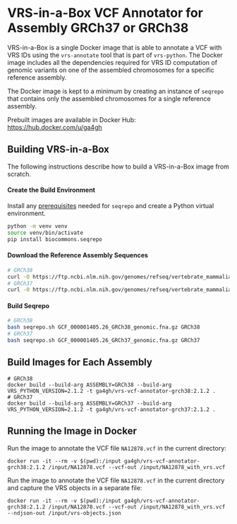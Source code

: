 # VRS-in-a-Box VCF Annotator for Assembly GRCh37 or GRCh38
VRS-in-a-Box is a single Docker image that is able to annotate a VCF with VRS IDs
using the `vrs-annotate` tool that is part of `vrs-python`.  The Docker image includes
all the dependencies required for VRS ID computation of genomic variants on one of the
assembled chromosomes for a specific reference assembly.

The Docker image is kept to a minimum by creating an instance of `seqrepo` that
contains only the assembled chromosomes for a single reference assembly.

Prebuilt images are available in Docker Hub: https://hub.docker.com/u/ga4gh

## Building VRS-in-a-Box
The following instructions describe how to build a VRS-in-a-Box image from scratch.


#### Create the Build Environment
Install any [prerequisites](https://github.com/biocommons/biocommons.seqrepo#requirements)
needed for `seqrepo` and create a Python virtual environment.
```bash
python -m venv venv
source venv/bin/activate
pip install biocommons.seqrepo
```

#### Download the Reference Assembly Sequences
```bash
# GRCh38
curl -O https://ftp.ncbi.nlm.nih.gov/genomes/refseq/vertebrate_mammalian/Homo_sapiens/all_assembly_versions/GCF_000001405.26_GRCh38/GCF_000001405.26_GRCh38_genomic.fna.gz
# GRCh37
curl -O https://ftp.ncbi.nlm.nih.gov/genomes/refseq/vertebrate_mammalian/Homo_sapiens/all_assembly_versions/GCF_000001405.13_GRCh37/GCF_000001405.13_GRCh37_genomic.fna.gz
```

#### Build Seqrepo
```bash
# GRCh38
bash seqrepo.sh GCF_000001405.26_GRCh38_genomic.fna.gz GRCh38
# GRCh37
bash seqrepo.sh GCF_000001405.26_GRCh37_genomic.fna.gz GRCh37
```

## Build Images for Each Assembly
```shell
# GRCh38
docker build --build-arg ASSEMBLY=GRCh38 --build-arg VRS_PYTHON_VERSION=2.1.2 -t ga4gh/vrs-vcf-annotator-grch38:2.1.2 .
# GRCh37
docker build --build-arg ASSEMBLY=GRCh37 --build-arg VRS_PYTHON_VERSION=2.1.2 -t ga4gh/vrs-vcf-annotator-grch37:2.1.2 .
```

## Running the Image in Docker
Run the image to annotate the VCF file `NA12878.vcf` in the current directory:
```shell
docker run -it --rm -v $(pwd):/input ga4gh/vrs-vcf-annotator-grch38:2.1.2 /input/NA12878.vcf --vcf-out /input/NA12878_with_vrs.vcf
```
Run the image to annotate the VCF file `NA12878.vcf` in the current directory and capture the VRS objects in a separate file:
```shell
docker run -it --rm -v $(pwd):/input ga4gh/vrs-vcf-annotator-grch38:2.1.2 /input/NA12878.vcf --vcf-out /input/NA12878_with_vrs.vcf --ndjson-out /input/vrs-objects.json
```
